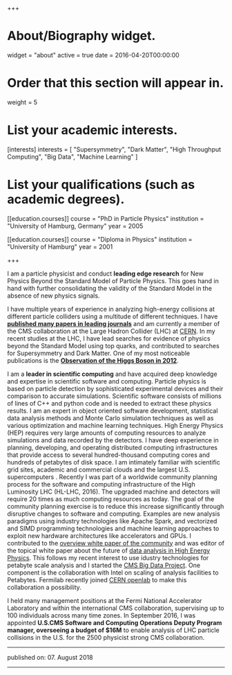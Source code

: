 +++
# About/Biography widget.
widget = "about"
active = true
date = 2016-04-20T00:00:00

# Order that this section will appear in.
weight = 5

# List your academic interests.
[interests]
  interests = [
    "Supersymmetry",
    "Dark Matter",
    "High Throughput Computing",
    "Big Data",
    "Machine Learning"
  ]

# List your qualifications (such as academic degrees).
[[education.courses]]
  course = "PhD in Particle Physics"
  institution = "University of Hamburg, Germany"
  year = 2005

[[education.courses]]
  course = "Diploma in Physics"
  institution = "University of Hamburg"
  year = 2001

+++



I am a particle physicist and conduct **leading edge research** for New Physics Beyond the Standard Model of Particle Physics. This goes hand in hand with further consolidating the validity of the Standard Model in the absence of new physics signals.

I have multiple years of experience in analyzing high-energy collisions at different particle colliders using a multitude of different techniques. I have [**published many papers in leading journals**](https://github.com/gutsche/ForThePublic/raw/master/publication_list/complete_publication_list.pdf) and am currently a member of the CMS collaboration at the Large Hadron Collider (LHC) at [CERN](https://home.cern/). In my recent studies at the LHC, I have lead searches for evidence of physics beyond the Standard Model using top quarks, and contributed to searches for Supersymmetry and Dark Matter. One of my most noticeable publications is the [**Observation of the Higgs Boson in 2012**](https://doi.org/10.1016/j.physletb.2012.08.021).

I am a **leader in scientific computing** and have acquired deep knowledge and expertise in scientific software and computing. Particle physics is based on particle detection by sophisticated experimental devices and their comparison to accurate simulations. Scientific software consists of millions of lines of C++ and python code and is needed to extract these physics results. I am an expert in object oriented software development, statistical data analysis methods and Monte Carlo simulation techniques as well as various optimization and machine learning techniques. High Energy Physics (HEP) requires very large amounts of computing resources to analyze simulations and data recorded by the detectors. I have deep experience in planning, developing, and operating distributed computing infrastructures that provide access to several hundred-thousand computing cores and hundreds of petabytes of disk space. I am intimately familiar with scientific grid sites, academic and commercial clouds and the largest U.S. supercomputers . Recently I was part of a worldwide community planning process for the software and computing infrastructure of the High Luminosity LHC (HL-LHC, 2016). The upgraded machine and detectors will require 20 times as much computing resources as today. The goal of the community planning exercise is to reduce this increase significantly through disruptive changes to software and computing. Examples are new analysis paradigms using industry technologies like Apache Spark, and vectorized and SIMD programming technologies and machine learning approaches to exploit new hardware architectures like accelerators and GPUs. I contributed to the [overview white paper of the community](http://arxiv.org/abs/1712.06982) and was editor of the topical white paper about the future of [data analysis in High Energy Physics](http://arxiv.org/abs/1804.03983). This follows my recent interest to use idustry technologies for petabyte scale analysis and I started the [CMS Big Data Project](https://cms-big-data.github.io/). One component is the collaboration with Intel on scaling of analysis facilities to Petabytes. Fermilab recently joined [CERN openlab](https://openlab.cern/) to make this collaboration a possibility.

I held many management positions at the Fermi National Accelerator Laboratory and within the international CMS collaboration, supervising up to 100 individuals across many time zones. In September 2016, I was appointed **U.S.CMS Software and Computing Operations Deputy Program manager, overseeing a budget of $16M** to enable analysis of LHC particle collisions in the U.S. for the 2500 physicist strong CMS collaboration.


----------

published on: 07. August 2018

----------
